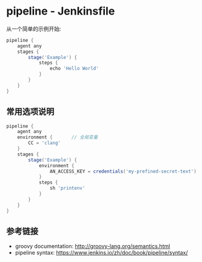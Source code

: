 # pipeline - Jenkinsfile

从一个简单的示例开始:

```Groovy
pipeline {
    agent any
    stages {
        stage('Example') {
            steps { 
                echo 'Hello World'
            }
        }
    }
}
```

## 常用选项说明

```Groovy
pipeline {
    agent any
    environment { 		// 全局变量
        CC = 'clang'
    }
    stages {
        stage('Example') {
            environment { 
                AN_ACCESS_KEY = credentials('my-prefined-secret-text') 		// 局部变量
            }
            steps {
                sh 'printenv'
            }
        }
    }
}
```

## 参考链接

- groovy documentation: http://groovy-lang.org/semantics.html
- pipeline syntax: https://www.jenkins.io/zh/doc/book/pipeline/syntax/

